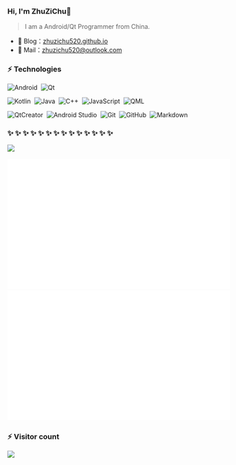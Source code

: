 ﻿### Hi, I'm ZhuZiChu👋
>I am a Android/Qt Programmer from China.

- 🏡 Blog：<a href="https://zhuzichu520.github.io/" target="_blank">zhuzichu520.github.io</a>
- 💬 Mail：[zhuzichu520@outlook.com](zhuzichu520@outlook.com)

### ⚡ Technologies  

![Android](https://img.shields.io/badge/Android-24292e?style=flat-square&logo=Android&labelColor=24292e&color=474d56)&nbsp;
![Qt](https://img.shields.io/badge/Qt-24292e?style=flat-square&logo=Qt&labelColor=24292e&color=474d56)&nbsp;

![Kotlin](https://img.shields.io/badge/language-kotlin-%23A97BFF)&nbsp;
![Java](https://img.shields.io/badge/language-java-%23B07219)&nbsp;
![C++](https://img.shields.io/badge/language-c%2B%2B-%23F34B7D)&nbsp;
![JavaScript](https://img.shields.io/badge/language-javascript-%23EFDA4D)&nbsp;
![QML](https://img.shields.io/badge/language-qml-%232ED03C)&nbsp;

![QtCreator](https://img.shields.io/badge/QtCreator-24292e?style=flat-square&logo=Qt)&nbsp;
![Android Studio](https://img.shields.io/badge/Android%20Studio-24292e?style=flat-square&logo=Android)&nbsp;
![Git](https://img.shields.io/badge/Git-24292e?style=flat-square&logo=git)&nbsp;
![GitHub](https://img.shields.io/badge/GitHub-24292e?style=flat-square&logo=github)&nbsp;
![Markdown](https://img.shields.io/badge/Markdown-24292e?style=flat-square&logo=markdown)&nbsp;

###  ✨ ✨ ✨ ✨ ✨ ✨ ✨ ✨ ✨ ✨ ✨ ✨ ✨ ✨ 

![](https://github-readme-stats-eight-theta.vercel.app/api?username=zhuzichu520&hide_border=true&show_icons=true&theme=bear&include_all_commits=true&count_private=true)

![](https://raw.githubusercontent.com/zhuzichu520/github-stats-transparent/output/generated/overview.svg)
![](https://raw.githubusercontent.com/zhuzichu520/github-stats-transparent/output/generated/languages.svg)

### ⚡ Visitor count
![](https://profile-counter.glitch.me/zhuzichu520/count.svg)
